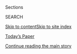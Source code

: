 <div id="app">

<div>

<div class="NYTAppHideMasthead css-zz1s19 e1suatyy0">

<div class="section css-ui9rw0 e1suatyy2">

<div class="css-11hrj97 er09x8g0">

<div class="css-6n7j50">

</div>

<span class="css-1dv1kvn">Sections</span>

<div class="css-10488qs">

<span class="css-1dv1kvn">SEARCH</span>

</div>

[Skip to content](#site-content)[Skip to site
index](#site-index)

</div>

<div class="css-10698na e1huz5gh0">

</div>

</div>

<div id="masthead-bar-one" class="section hasLinks css-15hmgas e1csuq9d3">

<div class="css-uqyvli e1csuq9d0">

</div>

<div class="css-1uqjmks e1csuq9d1">

</div>

<div class="css-9e9ivx">

[](https://myaccount.nytimes.com/auth/login?response_type=cookie&client_id=vi)

</div>

<div class="css-1bvtpon e1csuq9d2">

[Today’s Paper](https://www.nytimes.com/section/todayspaper)

</div>

</div>

</div>

</div>

<div data-aria-hidden="false">

<div id="site-content" data-role="main">

<div id="top-wrapper" class="css-15p45cc eaca97t0" type="top">

<div id="top-slug" class="css-19x0jxb eaca97t1" hidden="">

Advertisement

</div>

[Continue reading the main
story](#after-top)

<div class="ad top-wrapper" style="text-align:center;height:100%;display:block;min-height:90px">

<div id="top" class="place-ad" data-position="top" data-size-key="top">

</div>

</div>

<div id="after-top">

</div>

</div>

<div id="collection-opinion-international-world" class="section css-15h4p1b e9abtgs0">

<div class="css-1j21atc e1svk9qx1">

<div class="css-fmiefx e1svk9qx2">

<div class="css-1hk7r2m eu54l5x0">

<div id="sponsor-wrapper" class="css-7a1pgi eaca97t0" type="sponsor" hidden="">

<div id="sponsor-slug" class="css-1l4mleb eaca97t1" hidden="">

Supported by

</div>

[Continue reading the main
story](#after-sponsor)

<div id="sponsor" class="ad sponsor-wrapper" style="text-align:left;height:100%;display:block">

</div>

<div id="after-sponsor">

</div>

</div>

</div>

### <span class="css-1032l74 ezz4tcd1">[Opinion](/section/opinion)</span>

</div>

<div class="css-nfcc9b e1svk9qx3">

<div class="css-vl9dhg e1svk9qx5">

<div class="css-1nrhkj6 e1svk9qx6">

# The World

<div class="follow-button-placeholder" data-collection-id="">

</div>

</div>

## <span>And the ideas and arguments that make it turn.</span>

</div>

</div>

## <span>And the ideas and arguments that make it turn.</span>

</div>

<div class="css-185go5a e1o5byef0">

<div class="css-15cbhtu">

  - [Latest](#stream-panel)
  - <span class="css-6n7j50">Search</span>
    <div class="control">
    <div class="label-container css-1dv1kvn">
    Search
    </div>
    <div class="css-wm4t3d">
    **<span id="clear-search-input" class="css-1dv1kvn">Clear this text
    input</span>
    </div>
    </div>
    <span class="css-1iovbfw"></span>

<div id="stream-panel" class="section css-8msx5b e1jz0cab1">

<div class="css-13mho3u">

1.  
    
    <div class="css-1cp3ece">
    
    <div class="css-1l4spti">
    
    [](/2020/07/31/opinion/sunday/India-migration-coronavirus.html)
    
    <div class="css-79elbk">
    
    ![](https://static01.nyt.com/images/2020/08/02/opinion/31peer4/31peer4-thumbWide-v3.jpg?quality=75&auto=webp&disable=upscale)
    
    </div>
    
    ## A Friendship, a Pandemic and a Death Beside the Highway
    
    How a photograph of a young man cradling his dying friend sent me on
    a journey across India.
    
    <div class="css-1nqbnmb ea5icrr0">
    
    By <span class="css-1n7hynb">Basharat
    Peer</span>
    
    </div>
    
    </div>
    
    <div class="css-1lc2l26 e1xfvim33">
    
    </div>
    
    </div>

2.  
    
    <div class="css-1cp3ece">
    
    <div class="css-1l4spti">
    
    [](/2020/07/29/opinion/uganda-museveni-repression.html)
    
    <div class="css-79elbk">
    
    ![](https://static01.nyt.com/images/2020/07/29/opinion/29Wine/29Wine-thumbWide.jpg?quality=75&auto=webp&disable=upscale)
    
    </div>
    
    ## My Torture at the Hands of America’s Favorite African Strongman
    
    Yoweri Museveni, the country’s president and the Pentagon’s closest
    military ally in Africa, deploys security forces to assault
    opposition lawmakers.
    
    <div class="css-1nqbnmb ea5icrr0">
    
    By <span class="css-1n7hynb">Bobi
    Wine</span>
    
    </div>
    
    </div>
    
    <div class="css-1lc2l26 e1xfvim33">
    
    </div>
    
    </div>

3.  
    
    <div class="css-1cp3ece">
    
    <div class="css-1l4spti">
    
    [](/2020/07/27/opinion/italy-coronavirus.html)
    
    <div class="css-79elbk">
    
    ![](https://static01.nyt.com/images/2020/07/27/opinion/27severgnini1/27severgnini1-thumbWide.jpg?quality=75&auto=webp&disable=upscale)
    
    </div>
    
    ## Italy Is Slowly Waking From the Nightmare
    
    This is a very strange, subdued summer for a country with an economy
    that relies heavily on tourism and merrymaking. But E.U. aid is on
    the way.
    
    <div class="css-1nqbnmb ea5icrr0">
    
    By <span class="css-1n7hynb">Beppe
    Severgnini</span>
    
    </div>
    
    </div>
    
    <div class="css-1lc2l26 e1xfvim33">
    
    </div>
    
    </div>

4.  
    
    <div class="css-1cp3ece">
    
    <div class="css-1l4spti">
    
    [](/2020/07/27/opinion/decolonization-statues.html)
    
    <div class="css-79elbk">
    
    ![](https://static01.nyt.com/images/2020/07/27/opinion/27getachew1/merlin_173394009_27aeade5-01fb-41fa-a1df-4a3f132d39a8-thumbWide.jpg?quality=75&auto=webp&disable=upscale)
    
    </div>
    
    ## Colonialism Made the Modern World. Let’s Remake It.
    
    This is what real “decolonization” should look like.
    
    <div class="css-1nqbnmb ea5icrr0">
    
    By <span class="css-1n7hynb">Adom
    Getachew</span>
    
    </div>
    
    </div>
    
    <div class="css-1lc2l26 e1xfvim33">
    
    </div>
    
    </div>

5.  
    
    <div class="css-1cp3ece">
    
    <div class="css-1l4spti">
    
    [](/2020/07/24/opinion/china-dna-police.html)
    
    <div class="css-79elbk">
    
    ![](https://static01.nyt.com/images/2020/07/24/opinion/24leibold1/24leibold1-thumbWide.jpg?quality=75&auto=webp&disable=upscale)
    
    </div>
    
    ## China Is Harvesting the DNA of Its People. Is This the Future of Policing?
    
    Authorities are systematically gathering genomic data from tens of
    millions of people.
    
    <div class="css-1nqbnmb ea5icrr0">
    
    By <span class="css-1n7hynb">Emile Dirks <span>and</span> James
    Leibold</span>
    
    </div>
    
    <div class="css-185051n">
    
    [阅读简体中文版](https://cn.nytimes.com/opinion/20200728/china-dna-police/ "Read in Simplified Chinese")[閱讀繁體中文版](https://cn.nytimes.com/opinion/20200728/china-dna-police/zh-hant/ "Read in Traditional Chinese")
    
    </div>
    
    </div>
    
    <div class="css-1lc2l26 e1xfvim33">
    
    </div>
    
    </div>

6.  
    
    <div class="css-1cp3ece">
    
    <div class="css-1l4spti">
    
    [](/2020/07/24/opinion/united-states-europe-china.html)
    
    <div class="css-79elbk">
    
    ![](https://static01.nyt.com/images/2020/07/24/opinion/24joffe1/24joffe1-thumbWide.jpg?quality=75&auto=webp&disable=upscale)
    
    </div>
    
    ## America Is Still No. 1. Here’s How It Can Stay There.
    
    The country now finds itself on a treacherous new stage. “America
    First” won’t cut it.
    
    <div class="css-1nqbnmb ea5icrr0">
    
    By <span class="css-1n7hynb">Josef
    Joffe</span>
    
    </div>
    
    </div>
    
    <div class="css-1lc2l26 e1xfvim33">
    
    </div>
    
    </div>

7.  
    
    <div class="css-1cp3ece">
    
    <div class="css-1l4spti">
    
    [](/2020/07/23/opinion/passport-coronavirus-travel.html)
    
    <div class="css-79elbk">
    
    ![](https://static01.nyt.com/images/2020/07/23/opinion/23higgins/23higgins-thumbWide.jpg?quality=75&auto=webp&disable=upscale)
    
    </div>
    
    ## Where an American Passport Doesn’t Work: The World, and Irish Pubs
    
    Will the coronavirus finally show Americans how much privilege
    they’ve enjoyed?
    
    <div class="css-1nqbnmb ea5icrr0">
    
    By <span class="css-1n7hynb">Maeve
    Higgins</span>
    
    </div>
    
    </div>
    
    <div class="css-1lc2l26 e1xfvim33">
    
    </div>
    
    </div>

8.  
    
    <div class="css-1cp3ece">
    
    <div class="css-1l4spti">
    
    [](/2020/07/22/opinion/coronavirus-china-us.html)
    
    <div class="css-79elbk">
    
    ![](https://static01.nyt.com/images/2020/07/20/opinion/20YiRao/20YiRao-thumbWide.jpg?quality=75&auto=webp&disable=upscale)
    
    </div>
    
    ## My Relatives in Wuhan Survived. My Uncle in New York Did Not.
    
    My father, a Chinese pulmonologist, believes his brother could have
    been saved.
    
    <div class="css-1nqbnmb ea5icrr0">
    
    By <span class="css-1n7hynb">Yi
    Rao</span>
    
    </div>
    
    <div class="css-185051n">
    
    [阅读简体中文版](https://cn.nytimes.com/opinion/20200723/coronavirus-china-us/ "Read in Simplified Chinese")[閱讀繁體中文版](https://cn.nytimes.com/opinion/20200723/coronavirus-china-us/zh-hant/ "Read in Traditional Chinese")
    
    </div>
    
    </div>
    
    <div class="css-1lc2l26 e1xfvim33">
    
    </div>
    
    </div>

9.  
    
    <div class="css-1cp3ece">
    
    <div class="css-1l4spti">
    
    [](/2020/07/21/opinion/china-iran.html)
    
    <div class="css-79elbk">
    
    ![](https://static01.nyt.com/images/2020/07/21/opinion/21singh1/merlin_103791600_11e6e2b6-b8f2-44f0-8c50-b184b76e732d-thumbWide.jpg?quality=75&auto=webp&disable=upscale)
    
    </div>
    
    ## When China Met Iran
    
    A growing partnership between America’s main Middle East adversary
    and Asia’s rising superpower bears careful watching in Washington.
    
    <div class="css-1nqbnmb ea5icrr0">
    
    By <span class="css-1n7hynb">Michael
    Singh</span>
    
    </div>
    
    </div>
    
    <div class="css-1lc2l26 e1xfvim33">
    
    </div>
    
    </div>

10. 
    
    <div class="css-1cp3ece">
    
    <div class="css-1l4spti">
    
    [](/2020/07/20/opinion/hagia-sophia-mosque.html)
    
    <div class="css-79elbk">
    
    ![](https://static01.nyt.com/images/2020/07/20/opinion/20Akyol/20Akyol-thumbWide.jpg?quality=75&auto=webp&disable=upscale)
    
    </div>
    
    ### <span class="css-m70j1g">Opinion</span>
    
    ## Would the Prophet Muhammad Convert Hagia Sophia?
    
    Turkey’s decision to change the former cathedral into a mosque flies
    against the pluralist instincts of Islam’s founders.
    
    <div class="css-1nqbnmb ea5icrr0">
    
    By <span class="css-1n7hynb">Mustafa Akyol</span>
    
    </div>
    
    </div>
    
    <div class="css-1lc2l26 e1xfvim33">
    
    </div>
    
    </div>

<div class="css-13mho3u">

<div class="css-1t62hi8">

<div class="css-1stvaey">

Show
More

<div>

<div style="border:0;clip:rect(0 0 0 0);height:1px;margin:-1px;overflow:hidden;white-space:nowrap;padding:0;width:1px;position:absolute" data-role="log" data-aria-live="assertive">

</div>

<div style="border:0;clip:rect(0 0 0 0);height:1px;margin:-1px;overflow:hidden;white-space:nowrap;padding:0;width:1px;position:absolute" data-role="log" data-aria-live="assertive">

</div>

<div style="border:0;clip:rect(0 0 0 0);height:1px;margin:-1px;overflow:hidden;white-space:nowrap;padding:0;width:1px;position:absolute" data-role="log" data-aria-live="polite">

</div>

<div style="border:0;clip:rect(0 0 0 0);height:1px;margin:-1px;overflow:hidden;white-space:nowrap;padding:0;width:1px;position:absolute" data-role="log" data-aria-live="polite">

</div>

</div>

</div>

</div>

</div>

</div>

<div class="css-g6hk37 supplemental">

<div id="mid1-wrapper" class="css-10wkyv7 eaca97t0" type="lede">

<div id="mid1-slug" class="css-1tag3rd eaca97t1">

Advertisement

</div>

[Continue reading the main
story](#after-mid1)

<div id="mid1" class="ad mid1-wrapper" style="text-align:center;height:100%;display:block;min-height:250px">

</div>

<div id="after-mid1">

</div>

</div>

<div id="mktg-wrapper" class="css-oxle51 eaca97t0" type="mktg">

<div id="mktg-slug" class="css-1tag3rd eaca97t1">

Advertisement

</div>

[Continue reading the main
story](#after-mktg)

<div id="mktg" class="ad mktg-wrapper" style="text-align:center;height:100%;display:block">

</div>

<div id="after-mktg">

</div>

</div>

</div>

</div>

</div>

</div>

</div>

</div>

## Site Index

<div>

</div>

## Site Information Navigation

  - [© <span>2020</span> <span>The New York Times
    Company</span>](https://help.nytimes.com/hc/en-us/articles/115014792127-Copyright-notice)

<!-- end list -->

  - [NYTCo](https://www.nytco.com/)
  - [Contact
    Us](https://help.nytimes.com/hc/en-us/articles/115015385887-Contact-Us)
  - [Work with us](https://www.nytco.com/careers/)
  - [Advertise](https://nytmediakit.com/)
  - [T Brand Studio](http://www.tbrandstudio.com/)
  - [Your Ad
    Choices](https://www.nytimes.com/privacy/cookie-policy#how-do-i-manage-trackers)
  - [Privacy](https://www.nytimes.com/privacy)
  - [Terms of
    Service](https://help.nytimes.com/hc/en-us/articles/115014893428-Terms-of-service)
  - [Terms of
    Sale](https://help.nytimes.com/hc/en-us/articles/115014893968-Terms-of-sale)
  - [Site
    Map](https://spiderbites.nytimes.com)
  - [Help](https://help.nytimes.com/hc/en-us)
  - [Subscriptions](https://www.nytimes.com/subscription?campaignId=37WXW)

</div>

</div>
